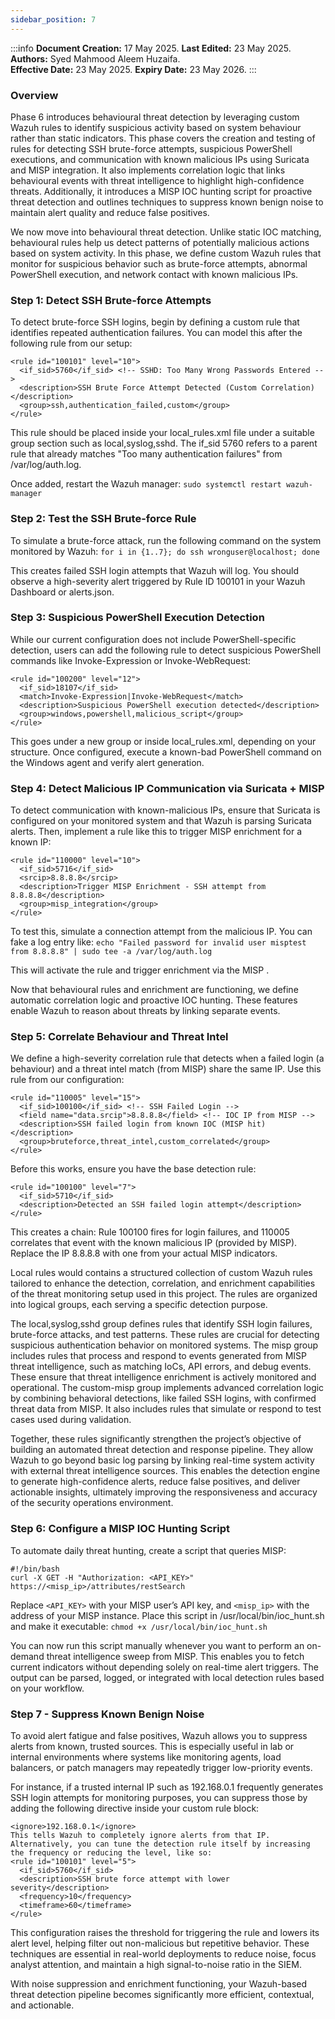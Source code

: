 ```yaml
---
sidebar_position: 7
---
```


:::info
**Document Creation:** 17 May 2025. **Last Edited:** 23 May 2025. **Authors:** Syed Mahmood Aleem Huzaifa.  
**Effective Date:** 23 May 2025. **Expiry Date:** 23 May 2026.
:::

### Overview 

Phase 6 introduces behavioural threat detection by leveraging custom Wazuh rules to identify suspicious activity based on system behaviour rather than static indicators. This phase covers the creation and testing of rules for detecting SSH brute-force attempts, suspicious PowerShell executions, and communication with known malicious IPs using Suricata and MISP integration. It also implements correlation logic that links behavioural events with threat intelligence to highlight high-confidence threats. Additionally, it introduces a MISP IOC hunting script for proactive threat detection and outlines techniques to suppress known benign noise to maintain alert quality and reduce false positives.

We now move into behavioural threat detection. Unlike static IOC matching, behavioural rules help us detect patterns of potentially malicious actions based on system activity. In this phase, we define custom Wazuh rules that monitor for suspicious behavior such as brute-force attempts, abnormal PowerShell execution, and network contact with known malicious IPs.

### Step 1: Detect SSH Brute-force Attempts

To detect brute-force SSH logins, begin by defining a custom rule that identifies repeated authentication failures. You can model this after the following rule from our setup:
```
<rule id="100101" level="10">
  <if_sid>5760</if_sid> <!-- SSHD: Too Many Wrong Passwords Entered -->
  <description>SSH Brute Force Attempt Detected (Custom Correlation)</description>
  <group>ssh,authentication_failed,custom</group>
</rule>
```

This rule should be placed inside your local_rules.xml file under a suitable group section such as local,syslog,sshd. The if_sid 5760 refers to a parent rule that already matches "Too many authentication failures" from /var/log/auth.log.

Once added, restart the Wazuh manager: ```sudo systemctl restart wazuh-manager```

### Step 2: Test the SSH Brute-force Rule

To simulate a brute-force attack, run the following command on the system monitored by Wazuh:
```for i in {1..7}; do ssh wronguser@localhost; done```

This creates failed SSH login attempts that Wazuh will log. You should observe a high-severity alert triggered by Rule ID 100101 in your Wazuh Dashboard or alerts.json.

### Step 3: Suspicious PowerShell Execution Detection

While our current configuration does not include PowerShell-specific detection, users can add the following rule to detect suspicious PowerShell commands like Invoke-Expression or Invoke-WebRequest:
```
<rule id="100200" level="12">
  <if_sid>18107</if_sid>
  <match>Invoke-Expression|Invoke-WebRequest</match>
  <description>Suspicious PowerShell execution detected</description>
  <group>windows,powershell,malicious_script</group>
</rule>
```

This goes under a new group or inside local_rules.xml, depending on your structure. Once configured, execute a known-bad PowerShell command on the Windows agent and verify alert generation.

### Step 4: Detect Malicious IP Communication via Suricata + MISP

To detect communication with known-malicious IPs, ensure that Suricata is configured on your monitored system and that Wazuh is parsing Suricata alerts. Then, implement a rule like this to trigger MISP enrichment for a known IP:
```
<rule id="110000" level="10">
  <if_sid>5716</if_sid>
  <srcip>8.8.8.8</srcip>
  <description>Trigger MISP Enrichment - SSH attempt from 8.8.8.8</description>
  <group>misp_integration</group>
</rule>
```
To test this, simulate a connection attempt from the malicious IP. You can fake a log entry like:
`echo "Failed password for invalid user misptest from 8.8.8.8" | sudo tee -a /var/log/auth.log`

This will activate the rule and trigger enrichment via the MISP .

Now that behavioural rules and enrichment are functioning, we define automatic correlation logic and proactive IOC hunting. These features enable Wazuh to reason about threats by linking separate events.

### Step 5: Correlate Behaviour and Threat Intel

We define a high-severity correlation rule that detects when a failed login (a behaviour) and a threat intel match (from MISP) share the same IP. Use this rule from our configuration:
```
<rule id="110005" level="15">
  <if_sid>100100</if_sid> <!-- SSH Failed Login -->
  <field name="data.srcip">8.8.8.8</field> <!-- IOC IP from MISP -->
  <description>SSH failed login from known IOC (MISP hit)</description>
  <group>bruteforce,threat_intel,custom_correlated</group>
</rule>
```

Before this works, ensure you have the base detection rule:
```
<rule id="100100" level="7">
  <if_sid>5710</if_sid>
  <description>Detected an SSH failed login attempt</description>
</rule>
```

This creates a chain: Rule 100100 fires for login failures, and 110005 correlates that event with the known malicious IP (provided by MISP). Replace the IP 8.8.8.8 with one from your actual MISP indicators.

Local rules would contains a structured collection of custom Wazuh rules tailored to enhance the detection, correlation, and enrichment capabilities of the threat monitoring setup used in this project. The rules are organized into logical groups, each serving a specific detection purpose.

The local,syslog,sshd group defines rules that identify SSH login failures, brute-force attacks, and test patterns. These rules are crucial for detecting suspicious authentication behavior on monitored systems. The misp group includes rules that process and respond to events generated from MISP threat intelligence, such as matching IoCs, API errors, and debug events. These ensure that threat intelligence enrichment is actively monitored and operational. The custom-misp group implements advanced correlation logic by combining behavioral detections, like failed SSH logins, with confirmed threat data from MISP. It also includes rules that simulate or respond to test cases used during validation.

Together, these rules significantly strengthen the project’s objective of building an automated threat detection and response pipeline. They allow Wazuh to go beyond basic log parsing by linking real-time system activity with external threat intelligence sources. This enables the detection engine to generate high-confidence alerts, reduce false positives, and deliver actionable insights, ultimately improving the responsiveness and accuracy of the security operations environment.

### Step 6: Configure a MISP IOC Hunting Script

To automate daily threat hunting, create a script that queries MISP:

```
#!/bin/bash
curl -X GET -H "Authorization: <API_KEY>" https://<misp_ip>/attributes/restSearch
```

Replace `<API_KEY>` with your MISP user’s API key, and `<misp_ip>` with the address of your MISP instance. Place this script in /usr/local/bin/ioc_hunt.sh and make it executable:
```chmod +x /usr/local/bin/ioc_hunt.sh```

You can now run this script manually whenever you want to perform an on-demand threat intelligence sweep from MISP. This enables you to fetch current indicators without depending solely on real-time alert triggers. The output can be parsed, logged, or integrated with local detection rules based on your workflow.

### Step 7 - Suppress Known Benign Noise

To avoid alert fatigue and false positives, Wazuh allows you to suppress alerts from known, trusted sources. This is especially useful in lab or internal environments where systems like monitoring agents, load balancers, or patch managers may repeatedly trigger low-priority events.

For instance, if a trusted internal IP such as 192.168.0.1 frequently generates SSH login attempts for monitoring purposes, you can suppress those by adding the following directive inside your custom rule block:
```
<ignore>192.168.0.1</ignore>
This tells Wazuh to completely ignore alerts from that IP. Alternatively, you can tune the detection rule itself by increasing the frequency or reducing the level, like so:
<rule id="100101" level="5">
  <if_sid>5760</if_sid>
  <description>SSH brute force attempt with lower severity</description>
  <frequency>10</frequency>
  <timeframe>60</timeframe>
</rule>
```

This configuration raises the threshold for triggering the rule and lowers its alert level, helping filter out non-malicious but repetitive behavior. These techniques are essential in real-world deployments to reduce noise, focus analyst attention, and maintain a high signal-to-noise ratio in the SIEM.

With noise suppression and enrichment functioning, your Wazuh-based threat detection pipeline becomes significantly more efficient, contextual, and actionable.


